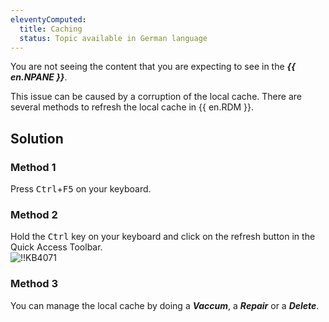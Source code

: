 ```yaml
---
eleventyComputed:
  title: Caching
  status: Topic available in German language
---
```

You are not seeing the content that you are expecting to see in the ***{{ en.NPANE }}***.  

This issue can be caused by a corruption of the local cache. There are several methods to refresh the local cache in {{ en.RDM }}.
## Solution
### Method 1
Press <kbd>Ctrl</kbd>+<kbd>F5</kbd> on your keyboard.
### Method 2
Hold the <kbd>Ctrl</kbd> key on your keyboard and click on the refresh button in the Quick Access Toolbar.  
![!!KB4071](https://webdevolutions.azureedge.net/docs/en/kb/KB4071.png)
### Method 3
You can manage the local cache by doing a ***Vaccum***, a ***Repair*** or a ***Delete***.
